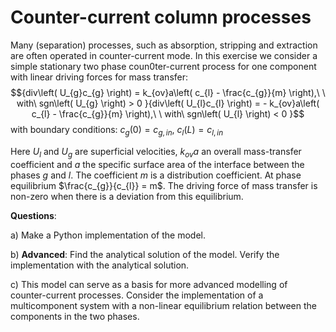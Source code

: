 # Counter-current column processes

Many (separation) processes, such as absorption, stripping and
extraction are often operated in counter-current mode. In this exercise
we consider a simple stationary two phase coun0ter-current process for
one component with linear driving forces for mass transfer:\
$${div\left( U_{g}c_{g} \right) = k_{ov}a\left( c_{l} - \frac{c_{g}}{m} \right),\ \ with\ sgn\left( U_{g} \right) > 0
}{div\left( U_{l}c_{l} \right) = - k_{ov}a\left( c_{l} - \frac{c_{g}}{m} \right),\ \ with\ sgn\left( U_{l} \right) < 0
}$$with boundary conditions: $c_{g}(0) = c_{g,in}$,
$c_{l}(L) = c_{l,in}$

Here $U_{l}$ and $U_{g}$ are superficial velocities, $k_{ov}a$ an
overall mass-transfer coefficient and $a$ the specific surface area of
the interface between the phases $g$ and $l$. The coefficient $m$ is a
distribution coefficient. At phase equilibrium
$\frac{c_{g}}{c_{l}} = m$. The driving force of mass transfer is
non-zero when there is a deviation from this equilibrium.

**Questions**:

a)  Make a Python implementation of the model.

b)  **Advanced**: Find the analytical solution of the model. Verify the
    implementation with the analytical solution.

c)  This model can serve as a basis for more advanced modelling of
    counter-current processes. Consider the implementation of a
    multicomponent system with a non-linear equilibrium relation between
    the components in the two phases.

